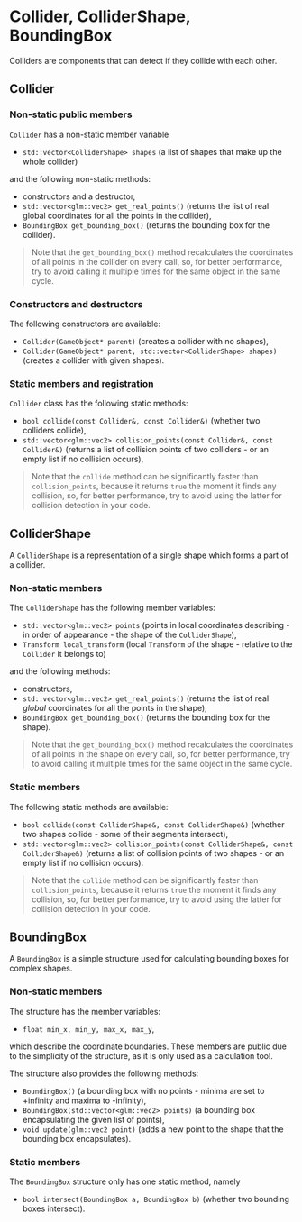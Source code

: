 # Collider, ColliderShape, BoundingBox

Colliders are components that can detect if they collide with each other.

## Collider

### Non-static public members

`Collider` has a non-static member variable
- `std::vector<ColliderShape> shapes` (a list of shapes that make up the whole collider)

and the following non-static methods:
- constructors and a destructor,
- `std::vector<glm::vec2> get_real_points()` (returns the list of real global coordinates for all the points in the collider),
- `BoundingBox get_bounding_box()` (returns the bounding box for the collider).

> Note that the `get_bounding_box()` method recalculates the coordinates of all points in the collider on every call, so, for better performance, try to avoid calling it multiple times for the same object in the same cycle.

### Constructors and destructors

The following constructors are available:
- `Collider(GameObject* parent)` (creates a collider with no shapes),
- `Collider(GameObject* parent, std::vector<ColliderShape> shapes)` (creates a collider with given shapes).

### Static members and registration

`Collider` class has the following static methods:
- `bool collide(const Collider&, const Collider&)` (whether two colliders collide),
- `std::vector<glm::vec2> collision_points(const Collider&, const Collider&)` (returns a list of collision points of two colliders - or an empty list if no collision occurs),

> Note that the `collide` method can be significantly faster than `collision_points`, because it returns `true` the moment it finds any collision, so, for better performance, try to avoid using the latter for collision detection in your code.

## ColliderShape

A `ColliderShape` is a representation of a single shape which forms a part of a collider.

### Non-static members

The `ColliderShape` has the following member variables:
- `std::vector<glm::vec2> points` (points in local coordinates describing - in order of appearance - the shape of the `ColliderShape`),
- `Transform local_transform` (local `Transform` of the shape - relative to the `Collider` it belongs to)

and the following methods:
- constructors,
- `std::vector<glm::vec2> get_real_points()` (returns the list of real *global* coordinates for all the points in the shape),
- `BoundingBox get_bounding_box()` (returns the bounding box for the shape).

> Note that the `get_bounding_box()` method recalculates the coordinates of all points in the shape on every call, so, for better performance, try to avoid calling it multiple times for the same object in the same cycle.

### Static members

The following static methods are available:
- `bool collide(const ColliderShape&, const ColliderShape&)` (whether two shapes collide - some of their segments intersect),
- `std::vector<glm::vec2> collision_points(const ColliderShape&, const ColliderShape&)` (returns a list of collision points of two shapes - or an empty list if no collision occurs).

> Note that the `collide` method can be significantly faster than `collision_points`, because it returns `true` the moment it finds any collision, so, for better performance, try to avoid using the latter for collision detection in your code.

## BoundingBox

A `BoundingBox` is a simple structure used for calculating bounding boxes for complex shapes.

### Non-static members

The structure has the member variables:
- `float min_x, min_y, max_x, max_y`,

which describe the coordinate boundaries. These members are public due to the simplicity of the structure, as it is only used as a calculation tool.

The structure also provides the following methods:
- `BoundingBox()` (a bounding box with no points - minima are set to +infinity and maxima to -infinity),
- `BoundingBox(std::vector<glm::vec2> points)` (a bounding box encapsulating the given list of points),
- `void update(glm::vec2 point)` (adds a new point to the shape that the bounding box encapsulates).

### Static members

The `BoundingBox` structure only has one static method, namely
- `bool intersect(BoundingBox a, BoundingBox b)` (whether two bounding boxes intersect).